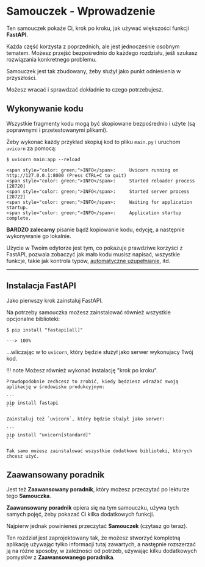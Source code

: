 # Samouczek - Wprowadzenie

Ten samouczek pokaże Ci, krok po kroku, jak używać większości funkcji **FastAPI**.

Każda część korzysta z poprzednich, ale jest jednocześnie osobnym tematem. Możesz przejść bezpośrednio do każdego rozdziału, jeśli szukasz rozwiązania konkretnego problemu.

Samouczek jest tak zbudowany, żeby służył jako punkt odniesienia w przyszłości.

Możesz wracać i sprawdzać dokładnie to czego potrzebujesz.

## Wykonywanie kodu

Wszystkie fragmenty kodu mogą być skopiowane bezpośrednio i użyte (są poprawnymi i przetestowanymi plikami).

Żeby wykonać każdy przykład skopiuj kod to pliku `main.py` i uruchom `uvicorn` za pomocą:

<div class="termy">

```console
$ uvicorn main:app --reload

<span style="color: green;">INFO</span>:     Uvicorn running on http://127.0.0.1:8000 (Press CTRL+C to quit)
<span style="color: green;">INFO</span>:     Started reloader process [28720]
<span style="color: green;">INFO</span>:     Started server process [28722]
<span style="color: green;">INFO</span>:     Waiting for application startup.
<span style="color: green;">INFO</span>:     Application startup complete.
```

</div>

**BARDZO zalecamy** pisanie bądź kopiowanie kodu, edycję, a następnie wykonywanie go lokalnie.

Użycie w Twoim edytorze jest tym, co pokazuje prawdziwe korzyści z FastAPI, pozwala zobaczyć jak mało kodu musisz napisać, wszystkie funkcje, takie jak kontrola typów, <abbr title="auto-complete, autocompletion, IntelliSense">automatyczne uzupełnianie</abbr>, itd.

---

## Instalacja FastAPI

Jako pierwszy krok zainstaluj FastAPI.

Na potrzeby samouczka możesz zainstalować również wszystkie opcjonalne biblioteki:

<div class="termy">

```console
$ pip install "fastapi[all]"

---> 100%
```

</div>

...wliczając w to `uvicorn`, który będzie służył jako serwer wykonujacy Twój kod.

!!! note
    Możesz również wykonać instalację "krok po kroku".

    Prawdopodobnie zechcesz to zrobić, kiedy będziesz wdrażać swoją aplikację w środowisku produkcyjnym:

    ```
    pip install fastapi
    ```

    Zainstaluj też `uvicorn`, który będzie służył jako serwer:

    ```
    pip install "uvicorn[standard]"
    ```

    Tak samo możesz zainstalować wszystkie dodatkowe biblioteki, których chcesz użyć.

## Zaawansowany poradnik

Jest też **Zaawansowany poradnik**, który możesz przeczytać po lekturze tego **Samouczka**.

**Zaawansowany poradnik** opiera się na tym samouczku, używa tych samych pojęć, żeby pokazać Ci kilka dodatkowych funkcji.

Najpierw jednak  powinieneś przeczytać **Samouczek** (czytasz go teraz).

Ten rozdział jest zaprojektowany tak, że możesz stworzyć kompletną aplikację używając tylko informacji tutaj zawartych, a następnie rozszerzać ją na różne sposoby, w zależności od potrzeb, używając kilku dodatkowych pomysłów z **Zaawansowanego poradnika**.

